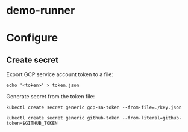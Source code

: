# demo-runner

# Configure

## Create secret

Export GCP service account token to a file:

`echo '<token>' > token.json`

Generate secret from the token file:

`kubectl create secret generic gcp-sa-token --from-file=./key.json`

`kubectl create secret generic github-token --from-literal=github-token=$GITHUB_TOKEN`

